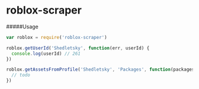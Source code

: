 roblox-scraper
==============

#####Usage

```javascript
var roblox = require('roblox-scraper')

roblox.getUserId('Shedletsky', function(err, userId) {
  console.log(userId) // 261
})

roblox.getAssetsFromProfile('Shedletsky', 'Packages', function(packages) {
  // todo
})
```
